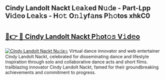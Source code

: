 ## Cindy Landolt Nackt L𝚎a𝚔ed N𝚞𝚍e - Part-Lpp Vi𝚍𝚎o L𝚎a𝚔s - H𝚘𝚝 O𝚗𝚕yf𝚊ns P𝚑𝚘tos xhkC0

# <h2><a href="http://kf4wiv.oniu.top/?m=Cindy+Landolt+Nackt">🔗👉 🔴 Cindy Landolt Nackt P𝚑ot𝚘𝚜 V𝚒d𝚎o</a></h2>

[![Cindy Landolt Nackt Nu𝚍e𝚜](https://i.imgur.com/0qMVB7G.gif)](http://kf4wiv.oniu.top/?m=Cindy+Landolt+Nackt)
Virtual dance innovator and web entertainer Cindy Landolt Nackt, celebrated for disseminating dance and lifestyle inspiration through solo and collaborative dance acts and short films. trailblazing innovator Cindy Landolt Nackt, famed for their groundbreaking achievements and commitment to progress.  
